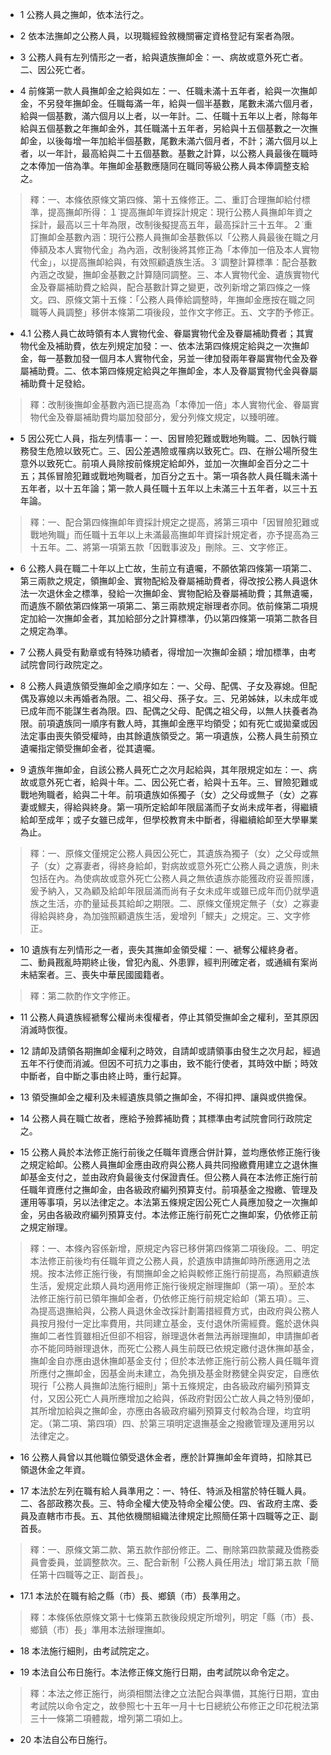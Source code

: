 * 1 公務人員之撫卹，依本法行之。

* 2 依本法撫卹之公務人員，以現職經銓敘機關審定資格登記有案者為限。

* 3 公務人員有左列情形之一者，給與遺族撫卹金：一、病故或意外死亡者。二、因公死亡者。

* 4 前條第一款人員撫卹金之給與如左：一、任職未滿十五年者，給與一次撫卹金，不另發年撫卹金。任職每滿一年，給與一個半基數，尾數未滿六個月者，給與一個基數，滿六個月以上者，以一年計。二、任職十五年以上者，除每年給與五個基數之年撫卹金外，其任職滿十五年者，另給與十五個基數之一次撫卹金，以後每增一年加給半個基數，尾數未滿六個月者，不計；滿六個月以上者，以一年計，最高給與二十五個基數。基數之計算，以公務人員最後在職時之本俸加一倍為準。年撫卹金基數應隨同在職同等級公務人員本俸調整支給之。

> 釋：一、本條依原條文第四條、第十五條修正。二、重訂合理撫卹給付標準，提高撫卹所得：１˙提高撫卹年資採計規定：現行公務人員撫卹年資之採計，最高以三十年為限，改制後擬提高五年，最高採計三十五年。２˙重訂撫卹金基數內涵：現行公務人員撫卹金基數係以「公務人員最後在職之月俸額及本人實物代金」為內涵，改制後將其修正為「本俸加一倍及本人實物代金」，以提高撫卹給與，有效照顧遺族生活。３˙調整計算標準：配合基數內涵之改變，撫卹金基數之計算隨同調整。三、本人實物代金、遺族實物代金及眷屬補助費之給與，配合基數計算之變更，改列新增之第四條之一條文。四、原條文第十五條：「公務人員俸給調整時，年撫卹金應按在職之同職等人員調整」移併本條第二項後段，並作文字修正。五、文字酌予修正。

* 4.1 公務人員亡故時領有本人實物代金、眷屬實物代金及眷屬補助費者；其實物代金及補助費，依左列規定加發：一、依本法第四條規定給與之一次撫卹金，每一基數加發一個月本人實物代金，另並一律加發兩年眷屬實物代金及眷屬補助費。二、依本第四條規定給與之年撫卹金，本人及眷屬實物代金與眷屬補助費十足發給。

> 釋：改制後撫卹金基數內涵已提高為「本俸加一倍」本人實物代金、眷屬實物代金及眷屬補助費均屬加發部分，爰分列條文規定，以臻明確。

* 5 因公死亡人員，指左列情事一：一、因冒險犯難或戰地殉職。二、因執行職務發生危險以致死亡。三、因公差遇險或罹病以致死亡。四、在辦公場所發生意外以致死亡。前項人員除按前條規定給卹外，並加一次撫卹金百分之二十五；其係冒險犯難或戰地殉職者，加百分之五十。第一項各款人員任職未滿十五年者，以十五年論；第一款人員任職十五年以上未滿三十五年者，以三十五年論。

> 釋：一、配合第四條撫卹年資採計規定之提高，將第三項中「因冒險犯難或戰地殉職」而任職十五年以上未滿最高撫卹年資採計規定者，亦予提高為三十五年。二、將第一項第五款「因戰事波及」刪除。三、文字修正。

* 6 公務人員在職二十年以上亡故，生前立有遺囑，不願依第四條第一項第二、第三兩款之規定，領撫卹金、實物配給及眷屬補助費者，得改按公務人員退休法一次退休金之標準，發給一次撫卹金、實物配給及眷屬補助費；其無遺囑，而遺族不願依第四條第一項第二、第三兩款規定辦理者亦同。依前條第二項規定加給一次撫卹金者，其加給部分之計算標準，仍以第四條第一項第二款各目之規定為準。

* 7 公務人員受有勳章或有特殊功績者，得增加一次撫卹金額；增加標準，由考試院會同行政院定之。

* 8 公務人員遺族領受撫卹金之順序如左：一、父母、配偶、子女及寡媳。但配偶及寡媳以未再婚者為限。二、祖父母、孫子女。三、兄弟姊妹，以未成年或已成年而不能謀生者為限。四、配偶之父母、配偶之祖父母，以無人扶養者為限。前項遺族同一順序有數人時，其撫卹金應平均領受；如有死亡或拋棄或因法定事由喪失領受權時，由其餘遺族領受之。第一項遺族，公務人員生前預立遺囑指定領受撫卹金者，從其遺囑。

* 9 遺族年撫卹金，自該公務人員死亡之次月起給與，其年限規定如左：一、病故或意外死亡者，給與十年。二、因公死亡者，給與十五年。三、冒險犯難或戰地殉職者，給與二十年。前項遺族如係獨子（女）之父母或無子（女）之寡妻或鰥夫，得給與終身。第一項所定給卹年限屆滿而子女尚未成年者，得繼續給卹至成年；或子女雖已成年，但學校教育未中斷者，得繼續給卹至大學畢業為止。

> 釋：一、原條文僅規定公務人員因公死亡，其遺族為獨子（女）之父母或無子（女）之寡妻者，得終身給卹，對病故或意外死亡公務人員之遺族，則未包括在內。為使病故或意外死亡公務人員之無依遺族亦能獲政府妥善照護，爰予納入，又為顧及給卹年限屆滿而尚有子女未成年或雖已成年而仍就學遺族之生活，亦酌量延長其給卹之期限。二、原條文僅規定無子（女）之寡妻得給與終身，為加強照顧遺族生活，爰增列「鰥夫」之規定。三、文字修正。

* 10 遺族有左列情形之一者，喪失其撫卹金領受權：一、褫奪公權終身者。二、動員戡亂時期終止後，曾犯內亂、外患罪，經判刑確定者，或通緝有案尚未結案者。三、喪失中華民國國籍者。

> 釋：第二款酌作文字修正。

* 11 公務人員遺族經褫奪公權尚未復權者，停止其領受撫卹金之權利，至其原因消滅時恢復。

* 12 請卹及請領各期撫卹金權利之時效，自請卹或請領事由發生之次月起，經過五年不行使而消滅。但因不可抗力之事由，致不能行使者，其時效中斷；時效中斷者，自中斷之事由終止時，重行起算。

* 13 領受撫卹金之權利及未經遺族具領之撫卹金，不得扣押、讓與或供擔保。

* 14 公務人員在職亡故者，應給予殮葬補助費；其標準由考試院會同行政院定之。

* 15 公務人員於本法修正施行前後之任職年資應合併計算，並均應依修正施行後之規定給卹。公務人員撫卹金應由政府與公務人員共同撥繳費用建立之退休撫卹基金支付之，並由政府負最後支付保證責任。但公務人員在本法修正施行前任職年資應付之撫卹金，由各級政府編列預算支付。前項基金之撥繳、管理及運用等事項，另以法律定之。本法第五條規定因公死亡人員應加發之一次撫卹金，另由各級政府編列預算支付。本法修正施行前死亡之撫卹案，仍依修正前之規定辦理。

> 釋：一、本條內容係新增，原規定內容已移併第四條第二項後段。二、明定本法修正前後均有任職年資之公務人員，於遺族申請撫卹時所應適用之法規。按本法修正施行後，有關撫卹金之給與較修正施行前提高，為照顧遺族生活，爰規定此類人員均適用修正施行後規定辦理撫卹（第一項）。至於本法修正施行前已領年撫卹金者，仍依修正施行前規定給卹（第五項）。三、為提高退撫給與，公務人員退休金改採計劃籌措經費方式，由政府與公務人員按月撥付一定比率費用，共同建立基金，支付退休所需經費。鑑於退休與撫卹二者性質雖相近但卻不相容，辦理退休者無法再辦理撫卹，申請撫卹者亦不能同時辦理退休，而死亡公務人員生前既已依規定繳付退休撫卹基金，撫卹金自亦應由退休撫卹基金支付；但於本法修正施行前公務人員任職年資所應付之撫卹金，因基金尚未建立，為免損及基金財務健全與安定，自應依現行「公務人員撫卹法施行細則」第十五條規定，由各級政府編列預算支付，又因公死亡人員所應增加之給與，係政府對因公亡故人員之特別優卹，其所增加給與之撫卹金，亦應由各級政府編列預算支付較為合理，均宜明定。（第二項、第四項）四、於第三項明定退撫基金之撥繳管理及運用另以法律定之。

* 16 公務人員曾以其他職位領受退休金者，應於計算撫卹金年資時，扣除其已領退休金之年資。

* 17 本法於左列在職有給人員準用之：一、特任、特派及相當於特任職人員。二、各部政務次長。三、特命全權大使及特命全權公使。四、省政府主席、委員及直轄市市長。五、其他依機關組織法律規定比照簡任第十四職等之正、副首長。

> 釋：一、原條文第二款、第五款作部份修正。二、刪除第四款蒙藏及僑務委員會委員，並調整款次。三、配合新制「公務人員任用法」增訂第五款「簡任第十四職等之正、副首長」。

* 17.1 本法於在職有給之縣（市）長、鄉鎮（市）長準用之。

> 釋：本條係依原條文第十七條第五款後段規定所增列，明定「縣（市）長、鄉鎮（市）長」準用本法辦理撫卹。

* 18 本法施行細則，由考試院定之。

* 19 本法自公布日施行。本法修正條文施行日期，由考試院以命令定之。

> 釋：本法之修正施行，尚須相關法律之立法配合與準備，其施行日期，宜由考試院以命令定之，故參照七十五年一月十七日總統公布修正之印花稅法第三十一條第二項體裁，增列第二項如上。

* 20 本法自公布日施行。

